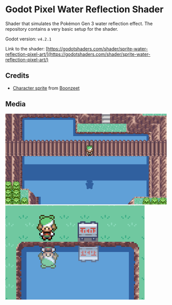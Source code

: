 # Godot Pixel Water Reflection Shader

Shader that simulates the Pokémon Gen 3 water reflection effect. The repository contains a very basic setup for the shader.

Godot version: `v4.2.1`

Link to the shader: [https://godotshaders.com/shader/sprite-water-reflection-pixel-art/](https://godotshaders.com/shader/sprite-water-reflection-pixel-art/)

## Credits

* [Character sprite](https://www.deviantart.com/boonzeet/art/Pokemon-Arceus-Dawn-Gen-4-HGSS-Style-OW-Sprite-873387539) from [Boonzeet](https://www.deviantart.com/boonzeet)

## Media

![animation1](./docs/animation1.gif)
![animation2](./docs/animation2.gif)